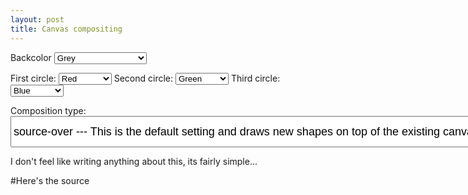 ```yaml
---
layout: post
title: Canvas compositing
---
```

Backcolor <select id="backcolor">
	<option value="grey">Grey</option>
	<option value="black">Black</option>
	<option value="white">White</option>
	<option value="yellow">Yellow</option>
	<option value="none">Just clear the canvas</option>

</select>

First circle: <select id="one" >
		<option value="red">Red</option>
		<option value="green">Green</option>
		<option value="blue">Blue</option>
		<option value="yellow">Yellow</option>
		<option value="gradient1">Gradient 1</option>
		<option value="gradient2">Gradient 2</option>
		<option value="gradient3">Gradient 3</option>
</select> Second circle: <select id="two" >
	<option value="green">Green</option>
	<option value="red">Red</option>
	<option value="blue">Blue</option>
	<option value="yellow">Yellow</option>
	option value="gradient1">Gradient 1</option>
	<option value="gradient2">Gradient 2</option>
	<option value="gradient3">Gradient 3</option>
</select> Third circle: <select id="three" >
	<option value="blue">Blue</option>
	<option value="red">Red</option>
	<option value="green">Green</option>
	<option value="yellow">Yellow</option>
	<option value="gradient1">Gradient 1</option>
	<option value="gradient2">Gradient 2</option>
	<option value="gradient3">Gradient 3</option>
</select>

Composition type: <select id="composite" style="height: 50px;font-size: large;">
	<option value="source-over"> source-over --- This is the default setting and draws new shapes on top of the existing canvas content. </option>
	<option value="source-in"> source-in --- The new shape is drawn only where both the new shape and the destination canvas overlap. Everything else is made transparent. </option>
	<option value="source-out"> source-out --- The new shape is drawn where it doesn't overlap the existing canvas content. </option>
	<option value="source-atop"> source-atop --- The new shape is only drawn where it overlaps the existing canvas content. </option>
	<option value="destination-over"> destination-over --- New shapes are drawn behind the existing canvas content. </option>
	<option value="destination-in"> destination-in --- The existing canvas content is kept where both the new shape and existing canvas content overlap. Everything else is made transparent. </option>
	<option value="destination-out"> destination-out --- The existing content is kept where it doesn't overlap the new shape. </option>
	<option value="destination-atop"> destination-atop --- The existing canvas is only kept where it overlaps the new shape. The new shape is drawn behind the canvas content. </option>
	<option value="lighter"> lighter --- Where both shapes overlap the color is determined by adding color values. </option>
	<option value="copy"> copy --- Only the existing canvas is present. </option>
	<option value="xor"> xor --- Shapes are made transparent where both overlap and drawn normal everywhere else. </option>
	<option value="multiply"> multiply --- The pixels are of the top layer are multiplied with the corresponding pixel of the bottom layer. A darker picture is the result. </option>
	<option value="screen"> screen --- The pixels are inverted, multiplied, and inverted again. A lighter picture is the result (opposite of multiply) </option>
	<option value="overlay"> overlay --- A combination of multiply and screen. Dark parts on the base layer become darker, and light parts become lighter. </option>
	<option value="darken"> darken --- Retains the darkest pixels of both layers. </option>
	<option value="lighten"> lighten --- Retains the lightest pixels of both layers. </option>
	<option value="color-dodge"> color-dodge --- Divides the bottom layer by the inverted top layer. </option>
	<option value="color-burn"> color-burn --- Divides the inverted bottom layer by the top layer, and then inverts the result. </option>
	<option value="hard-light"> hard-light --- A combination of multiply and screen like overlay, but with top and bottom layer swapped. </option>
	<option value="soft-light"> soft-light --- A softer version of hard-light. Pure black or white does not result in pure black or white. </option>
	<option value="difference"> difference --- Subtracts the bottom layer from the top layer or the other way round to always get a positive value. </option>
	<option value="exclusion"> exclusion --- Like difference, but with lower contrast. </option>
	<option value="hue"> hue --- Preserves the luma and chroma of the bottom layer, while adopting the hue of the top layer. </option>
	<option value="saturation"> saturation --- Preserves the luma and hue of the bottom layer, while adopting the chroma of the top layer. </option>
	<option value="color"> color --- Preserves the luma of the bottom layer, while adopting the hue and chroma of the top layer. </option>
	<option value="luminosity"> luminosity --- Preserves the hue and chroma of the bottom layer, while adopting the luma of the top layer. </option>
</select>

<canvas id="canvas1" width="450px" height="400px">
<script src="/public/js/compositeCanvas.js"></script>



I don't feel like writing anything about this, its fairly simple...

#Here's the source
```javascript
var ctx1 = document.getElementById("canvas1").getContext("2d");
var op = "source-over";
var int = 3000;
var interval = setInterval(function () { return draw(op, int); }, int);
var backcolor = "grey";
var color1 = "red";
var color2 = "green";
var color3 = "blue";
addSelectListener("composite", function (v) {
    op = v;
    clearInterval(interval);
    interval = setInterval(function () { return draw(op, int); }, int);
});
addSelectListener("backcolor", function (v) { return backcolor = v; });
addSelectListener("one", function (v) { return color1 = v; });
addSelectListener("two", function (v) { return color2 = v; });
addSelectListener("three", function (v) { return color3 = v; });
function addSelectListener(id, cb) {
    document
        .getElementById(id)
        .addEventListener("change", function (evt) { return cb(evt.srcElement.value); });
}
function drawCirc(ctx, coord, r, color) {
    setColor(ctx, color);
    ctx.beginPath();
    ctx.arc(coord[0], coord[1], r, 0, 2 * Math.PI, false);
    ctx.fill();
}
function draw(op, time) {
    var sideLength = 150, halfLength = sideLength / 2, base = sideLength, first = [base + 0, base + 0], second = [base + sideLength, base + 0], third = [base + halfLength, base + (halfLength * Math.sqrt(2))];
    clear(ctx1);
    ctx1.globalCompositeOperation = op;
    setTimeout(function () { return drawCirc(ctx1, first, halfLength * 3 / 2, color1); }, time / 4);
    setTimeout(function () { return drawCirc(ctx1, second, halfLength * 3 / 2, color2); }, time / 2);
    setTimeout(function () { return drawCirc(ctx1, third, halfLength * 3 / 2, color3); }, time * (3 / 4));
}
function setColor(ctx, col) {
    if (col == "gradient1") {
        var grd = ctx.createRadialGradient(238, 50, 10, 238, 50, 300);
        grd.addColorStop(0, '#f51710');
        grd.addColorStop(1, '#ffed00');
        ctx.fillStyle = grd;
    }
    else if (col == "gradient2") {
        var grd = ctx.createRadialGradient(238, 50, 10, 238, 50, 300);
        grd.addColorStop(0, '#38632f');
        grd.addColorStop(1, '#bdff00');
        ctx.fillStyle = grd;
    }
    else if (col == "gradient3") {
        var grd = ctx.createRadialGradient(238, 50, 10, 238, 50, 300);
        grd.addColorStop(0, '#27275c');
        grd.addColorStop(1, '#00ffe0');
        ctx.fillStyle = grd;
    }
    else if (col != "none") {
        ctx.fillStyle = col;
    }
}
function clear(ctx) {
    ctx.globalCompositeOperation = "source-over";
    setColor(ctx, backcolor);
    if (backcolor == "none")
        ctx.canvas.width = ctx.canvas.width;
    else
        ctx.fillRect(0, 0, ctx.canvas.width, ctx.canvas.height);
}

```
